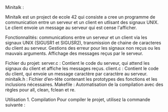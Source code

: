 Minitalk :

Minitalk est un project de ecole 42 qui consiste a cree un programme de communication entre un serveur et un client en utlisant des signaux UNIX. Le client envoie un message au serveur qui est cense l'afficher.

Fonctionnalités:
communications entre un serveur et un client via les signaux UNIX (SIGUSR1 et SIGUSR2), transmission de chaine de caracteres du client au serveur.
Gestions des erreur pour les signaux non reçus ou les mauvais arguments.
Affichage des messages reçus par le serveur.

Fichier du projet:
	  server.c : Contient le code du serveur, qui attend les signaux du client et affiche les messages reçus.
    client.c : Contient le code du client, qui envoie un message caractère par caractère au serveur.
	  minitalk.h : Fichier d’en-tête contenant les prototypes des fonctions et les inclusions nécessaires.
  	Makefile : Automatisation de la compilation avec des règles pour all, clean, fclean et re.

Utilisation
    1. Compilation
Pour compiler le projet, utilisez la commande suivante :
